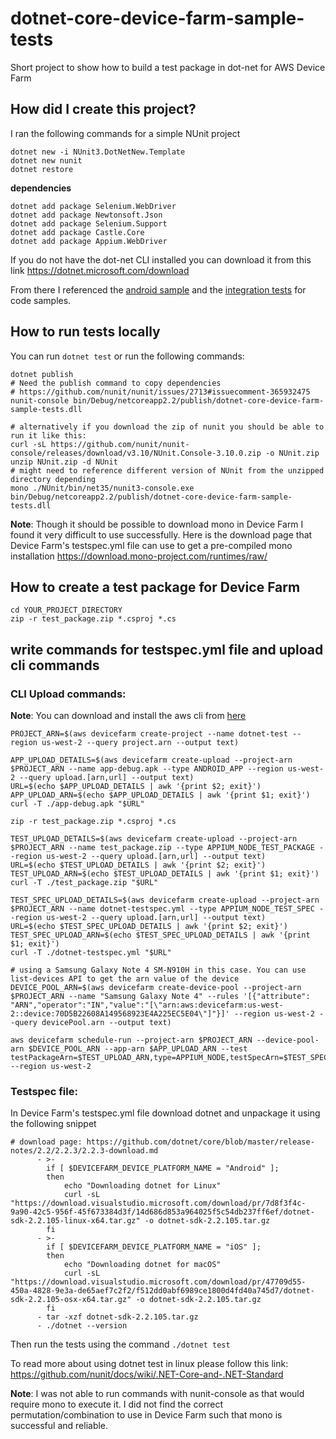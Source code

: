 # dotnet-core-device-farm-sample-tests
Short project to show how to build a test package in dot-net for AWS Device Farm

## How did I create this project? 

I ran the following commands for a simple NUnit project

```
dotnet new -i NUnit3.DotNetNew.Template
dotnet new nunit
dotnet restore
```

**dependencies**
```
dotnet add package Selenium.WebDriver
dotnet add package Newtonsoft.Json
dotnet add package Selenium.Support
dotnet add package Castle.Core
dotnet add package Appium.WebDriver
```

If you do not have the dot-net CLI installed you can download it from this link
https://dotnet.microsoft.com/download

From there I referenced the [android sample](https://github.com/appium/appium-dotnet-driver/wiki/Android-Sample) and the [integration tests](https://github.com/appium/appium-dotnet-driver/tree/master/test/integration) for code samples. 

## How to run tests locally

You can run `dotnet test` or run the following commands: 
```
dotnet publish
# Need the publish command to copy dependencies
# https://github.com/nunit/nunit/issues/2713#issuecomment-365932475
nunit-console bin/Debug/netcoreapp2.2/publish/dotnet-core-device-farm-sample-tests.dll

# alternatively if you download the zip of nunit you should be able to run it like this: 
curl -sL https://github.com/nunit/nunit-console/releases/download/v3.10/NUnit.Console-3.10.0.zip -o NUnit.zip
unzip NUnit.zip -d NUnit
# might need to reference different version of NUnit from the unzipped directory depending
mono ./NUnit/bin/net35/nunit3-console.exe bin/Debug/netcoreapp2.2/publish/dotnet-core-device-farm-sample-tests.dll 
```

**Note**: Though it should be possible to download mono in Device Farm I found it very difficult to use successfully. Here is the download page that Device Farm's testspec.yml file can use to get a pre-compiled mono installation
https://download.mono-project.com/runtimes/raw/

## How to create a test package for Device Farm

```
cd YOUR_PROJECT_DIRECTORY
zip -r test_package.zip *.csproj *.cs
```

## write commands for testspec.yml file and upload cli commands

### CLI Upload commands: 
**Note**: You can download and install the aws cli from [here](https://docs.aws.amazon.com/cli/latest/userguide/cli-chap-install.html)
```
PROJECT_ARN=$(aws devicefarm create-project --name dotnet-test --region us-west-2 --query project.arn --output text)

APP_UPLOAD_DETAILS=$(aws devicefarm create-upload --project-arn $PROJECT_ARN --name app-debug.apk --type ANDROID_APP --region us-west-2 --query upload.[arn,url] --output text)
URL=$(echo $APP_UPLOAD_DETAILS | awk '{print $2; exit}')
APP_UPLOAD_ARN=$(echo $APP_UPLOAD_DETAILS | awk '{print $1; exit}')
curl -T ./app-debug.apk "$URL"

zip -r test_package.zip *.csproj *.cs

TEST_UPLOAD_DETAILS=$(aws devicefarm create-upload --project-arn $PROJECT_ARN --name test_package.zip --type APPIUM_NODE_TEST_PACKAGE --region us-west-2 --query upload.[arn,url] --output text)
URL=$(echo $TEST_UPLOAD_DETAILS | awk '{print $2; exit}')
TEST_UPLOAD_ARN=$(echo $TEST_UPLOAD_DETAILS | awk '{print $1; exit}')
curl -T ./test_package.zip "$URL"

TEST_SPEC_UPLOAD_DETAILS=$(aws devicefarm create-upload --project-arn $PROJECT_ARN --name dotnet-testspec.yml --type APPIUM_NODE_TEST_SPEC --region us-west-2 --query upload.[arn,url] --output text)
URL=$(echo $TEST_SPEC_UPLOAD_DETAILS | awk '{print $2; exit}')
TEST_SPEC_UPLOAD_ARN=$(echo $TEST_SPEC_UPLOAD_DETAILS | awk '{print $1; exit}')
curl -T ./dotnet-testspec.yml "$URL"

# using a Samsung Galaxy Note 4 SM-N910H in this case. You can use list-devices API to get the arn value of the device
DEVICE_POOL_ARN=$(aws devicefarm create-device-pool --project-arn $PROJECT_ARN --name "Samsung Galaxy Note 4" --rules '[{"attribute": "ARN","operator":"IN","value":"[\"arn:aws:devicefarm:us-west-2::device:70D5B22608A149568923E4A225EC5E04\"]"}]' --region us-west-2 --query devicePool.arn --output text)

aws devicefarm schedule-run --project-arn $PROJECT_ARN --device-pool-arn $DEVICE_POOL_ARN --app-arn $APP_UPLOAD_ARN --test testPackageArn=$TEST_UPLOAD_ARN,type=APPIUM_NODE,testSpecArn=$TEST_SPEC_UPLOAD_ARN --region us-west-2 
```

### Testspec file: 
In Device Farm's testspec.yml file download dotnet and unpackage it using the following snippet

```
# download page: https://github.com/dotnet/core/blob/master/release-notes/2.2/2.2.3/2.2.3-download.md
      - >-
        if [ $DEVICEFARM_DEVICE_PLATFORM_NAME = "Android" ];
        then
            echo "Downloading dotnet for Linux"
            curl -sL "https://download.visualstudio.microsoft.com/download/pr/7d8f3f4c-9a90-42c5-956f-45f673384d3f/14d686d853a964025f5c54db237ff6ef/dotnet-sdk-2.2.105-linux-x64.tar.gz" -o dotnet-sdk-2.2.105.tar.gz
        fi
      - >-
        if [ $DEVICEFARM_DEVICE_PLATFORM_NAME = "iOS" ];
        then
            echo "Downloading dotnet for macOS"
            curl -sL "https://download.visualstudio.microsoft.com/download/pr/47709d55-450a-4828-9e3a-de65aef7c2f2/f512dd0abf6989ce1800d4fd40a745d7/dotnet-sdk-2.2.105-osx-x64.tar.gz" -o dotnet-sdk-2.2.105.tar.gz
        fi
      - tar -xzf dotnet-sdk-2.2.105.tar.gz
      - ./dotnet --version 
```

Then run the tests using the command `./dotnet test` 

To read more about using dotnet test in linux please follow this link: 
https://github.com/nunit/docs/wiki/.NET-Core-and-.NET-Standard

**Note**: I was not able to run commands with nunit-console as that would require mono to execute it. I did not find the correct permutation/combination to use in Device Farm such that mono is successful and reliable. 
